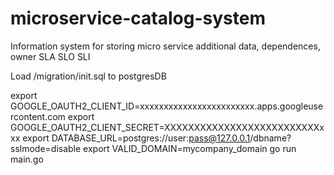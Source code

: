 # microservice-catalog-system
Information system for storing micro service additional data, dependences, owner SLA SLO SLI

Load /migration/init.sql to postgresDB

export GOOGLE_OAUTH2_CLIENT_ID=xxxxxxxxxxxxxxxxxxxxxxxx.apps.googleusercontent.com
export GOOGLE_OAUTH2_CLIENT_SECRET=XXXXXXXXXXXXXXXXXXXXXXXXXXxxx
export DATABASE_URL=postgres://user:pass@127.0.0.1/dbname?sslmode=disable
export VALID_DOMAIN=mycompany_domain
go run main.go
